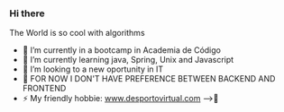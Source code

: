 ### Hi there
The World is so cool with algorithms
- 🔭 I’m currently in a bootcamp in Academia de Código
- 🌱 I’m currently learning java, Spring, Unix and Javascript
- 👯 I’m looking to a new oportunity in IT
- 💬 FOR NOW I DON'T HAVE PREFERENCE BETWEEN BACKEND AND FRONTEND
- ⚡ My friendly hobbie: www.desportovirtual.com -->👋

<!--
**AndreRibau1/AndreRibau1** is a ✨ _special_ ✨ repository because its `README.md` (this file) appears on your GitHub profile.

Here are some ideas to get you started:

- 🔭 I’m currently working on datascience 
- 🌱 I’m currently learning java, Spring, Swing and Django
- 👯 I’m looking to collaborate on ...
- 🤔 I’m looking for help with ...
- 💬 Ask me about ...
- 📫 How to reach me: ...
- 😄 Pronouns: ...
- ⚡ Fun fact: ...
-->
</b></i>


